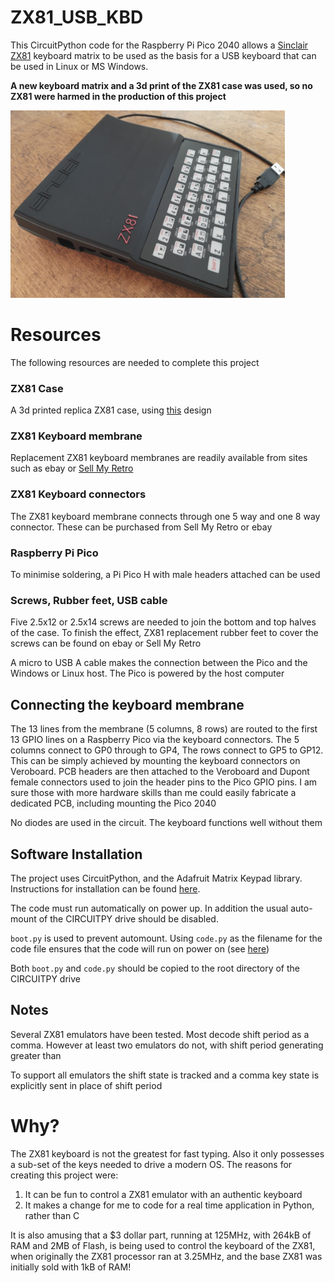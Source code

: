 # ZX81_USB_KBD
This CircuitPython code for the Raspberry Pi Pico 2040 allows a [Sinclair ZX81](https://en.wikipedia.org/wiki/Sinclair_ZX81) keyboard matrix to be used as the basis for a USB keyboard that can be used in Linux or MS Windows.

**A new keyboard matrix and a 3d print of the ZX81 case was used, so no ZX81 were harmed in the production of this project**

<a href="zx81.jpg"><img src="zx81.jpg" height="300"/></a>
# Resources
The following resources are needed to complete this project
### ZX81 Case
A 3d printed replica ZX81 case, using [this](https://www.thingiverse.com/thing:4525078) design
### ZX81 Keyboard membrane
Replacement ZX81 keyboard membranes are readily available from sites such as ebay or [Sell My Retro](https://www.sellmyretro.com/category/retro-computers/sinclair/sinclair-zx81/components)
### ZX81 Keyboard connectors
The ZX81 keyboard membrane connects through one 5 way and one 8 way connector. These can be purchased from Sell My Retro or ebay
### Raspberry Pi Pico
To minimise soldering, a Pi Pico H with male headers attached can be used

### Screws, Rubber feet, USB cable
Five 2.5x12 or 2.5x14 screws are needed to join the bottom and top halves of the case. To finish the effect, ZX81 replacement rubber feet to cover the screws can be found on ebay or Sell My Retro

A micro to USB A cable makes the connection between the Pico and the Windows or Linux host. The Pico is powered by the host computer
## Connecting the keyboard membrane
The 13 lines from the membrane (5 columns, 8 rows) are routed to the first 13 GPIO lines on a Raspberry Pico via the keyboard connectors. The 5 columns connect to GP0 through to GP4, The rows connect to GP5 to GP12. This can be simply achieved by mounting the keyboard connectors on Veroboard. PCB headers are then attached to the Veroboard and Dupont female connectors used to join the header pins to the Pico GPIO pins. I am sure those with more hardware skills than me could easily fabricate a dedicated PCB, including mounting the Pico 2040

No diodes are used in the circuit. The keyboard functions well without them
## Software Installation
The project uses CircuitPython, and the Adafruit Matrix Keypad library. Instructions for installation can be found [here](https://learn.adafruit.com/matrix-keypad/python-circuitpython).

The code must run automatically on power up. In addition the usual auto-mount of the CIRCUITPY drive should be disabled.

`boot.py` is used to prevent automount. Using `code.py` as the filename for the code file ensures that the code will run on power on (see [here](https://learn.adafruit.com/customizing-usb-devices-in-circuitpython/circuitpy-midi-serial))

Both `boot.py` and `code.py` should be copied to the root directory of the CIRCUITPY drive

## Notes
Several ZX81 emulators have been tested. Most decode shift period as a comma. However at least two emulators do not, with shift period generating greater than

To support all emulators the shift state is tracked and a comma key state is explicitly sent in place of shift period

# Why?
The ZX81 keyboard is not the greatest for fast typing. Also it only possesses a sub-set of the keys needed to drive a modern OS. The reasons for creating this project were:
1) It can be fun to control a ZX81 emulator with an authentic keyboard
2) It makes a change for me to code for a real time application in Python, rather than C

It is also amusing that a $3 dollar part, running at 125MHz, with 264kB of RAM and 2MB of Flash, is being used to control the keyboard of the ZX81, when originally the ZX81 processor ran at 3.25MHz, and the base ZX81 was initially sold with 1kB of RAM!

